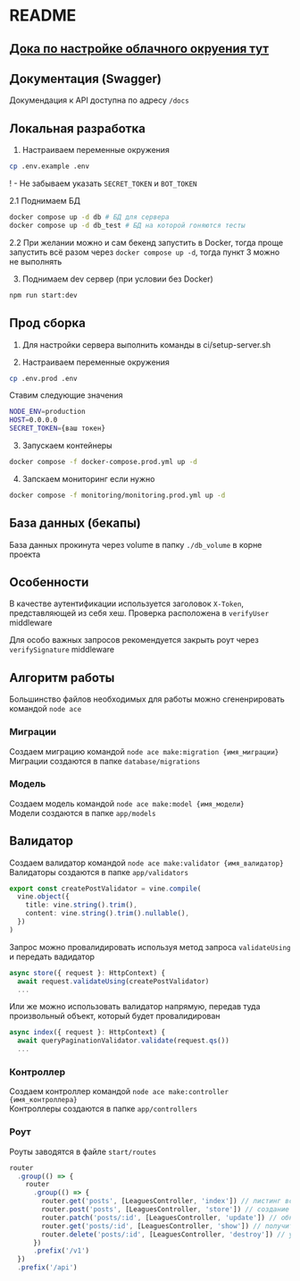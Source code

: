 # README

## [Дока по настройке облачного окруения тут](./docs/README.md)

## Документация (Swagger)

Докумендация к API доступна по адресу `/docs`

## Локальная разработка

1. Настраиваем переменные окружения

```bash
cp .env.example .env
```

! - Не забываем указать `SECRET_TOKEN` и `BOT_TOKEN`

2.1 Поднимаем БД

```bash
docker compose up -d db # БД для сервера
docker compose up -d db_test # БД на которой гоняются тесты
```

2.2 При желании можно и сам бекенд запустить в Docker, тогда проще запустить всё разом через `docker compose up -d`, тогда пункт 3 можно не выполнять

3. Поднимаем dev сервер (при условии без Docker)

```bash
npm run start:dev
```

## Прод сборка

1. Для настройки сервера выполнить команды в ci/setup-server.sh

2. Настраиваем переменные окружения

```bash
cp .env.prod .env
```

Ставим следующие значения

```bash
NODE_ENV=production
HOST=0.0.0.0
SECRET_TOKEN={ваш токен}
```

3. Запускаем контейнеры

```bash
docker compose -f docker-compose.prod.yml up -d
```

4. Запскаем мониторинг если нужно
```bash
docker compose -f monitoring/monitoring.prod.yml up -d
```

## База данных (бекапы)

База данных прокинута через volume в папку `./db_volume` в корне проекта

## Особенности

В качестве аутентификации используется заголовок `X-Token`, представляющей из себя хеш. Проверка расположена в `verifyUser` middleware

Для особо важных запросов рекомендуется закрыть роут через `verifySignature` middleware

## Алгоритм работы

Большинство файлов необходимых для работы можно сгененрировать командой `node ace`

### Миграции

Создаем миграцию командой `node ace make:migration {имя_миграции}`  
Миграции создаются в папке `database/migrations`

### Модель

Создаем модель командой `node ace make:model {имя_модели}`  
Модели создаются в папке `app/models`

## Валидатор

Создаем валидатор командой `node ace make:validator {имя_валидатор}`  
Валидаторы создаются в папке `app/validators`

```ts
export const createPostValidator = vine.compile(
  vine.object({
    title: vine.string().trim(),
    content: vine.string().trim().nullable(),
  })
)
```

Запрос можно провалидировать используя метод запроса `validateUsing` и передать вадидатор

```ts
async store({ request }: HttpContext) {
  await request.validateUsing(createPostValidator)
  ...
```

Или же можно использовать валидатор напрямую, передав туда произвольный объект, который будет провалидирован

```ts
async index({ request }: HttpContext) {
  await queryPaginationValidator.validate(request.qs())
  ...
```

### Контроллер

Создаем контроллер командой `node ace make:controller {имя_контроллера}`  
Контроллеры создаются в папке `app/controllers`

### Роут

Роуты заводятся в файле `start/routes`

```ts
router
  .group(() => {
    router
      .group(() => {
        router.get('posts', [LeaguesController, 'index']) // листинг всех сущностей
        router.post('posts', [LeaguesController, 'store']) // создание сущности
        router.patch('posts/:id', [LeaguesController, 'update']) // обновление сущности
        router.get('posts/:id', [LeaguesController, 'show']) // получить 1 сущность
        router.delete('posts/:id', [LeaguesController, 'destroy']) // удаление сущности
      })
      .prefix('/v1')
  })
  .prefix('/api')
```
